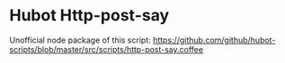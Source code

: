 # Hubot Http-post-say

Unofficial node package of this script: https://github.com/github/hubot-scripts/blob/master/src/scripts/http-post-say.coffee
